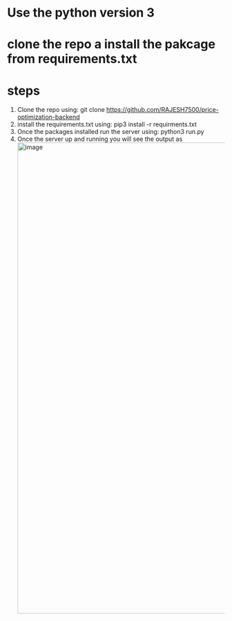 # Use the python version 3
# clone the repo a install the pakcage from requirements.txt

# steps
  1. Clone the repo using: git clone https://github.com/RAJESH7500/price-optimization-backend
  2. install the requirements.txt using: pip3 install -r requirments.txt
  3. Once the packages installed run the server using: python3 run.py
  4. Once the server up and running you will see the output as
    <img width="1091" alt="image" src="https://github.com/user-attachments/assets/767a9af0-6c6c-49cd-abaa-50d9a3ca2b68" />
